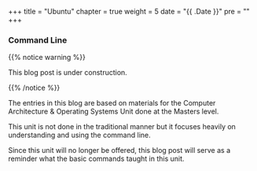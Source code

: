 +++
title = "Ubuntu"
chapter = true
weight = 5
date = "{{ .Date }}"
pre = "<b></b>"
+++

### Command Line

{{% notice warning %}}

This blog post is under construction.

{{% /notice %}}

The entries in this blog are based on materials for the Computer Architecture & Operating Systems Unit done at the Masters level.

This unit is not done in the traditional manner but it focuses heavily on understanding and using the command line.

Since this unit will no longer be offered, this blog post will serve as a reminder what the basic commands taught in this unit.
